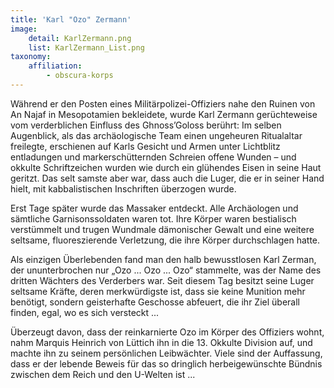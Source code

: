 ```yaml
---
title: 'Karl "Ozo" Zermann'
image:
    detail: KarlZermann.png
    list: KarlZermann_List.png
taxonomy:
    affiliation:
        - obscura-korps
---
```


Während er den Posten eines Militärpolizei-Offiziers nahe den Ruinen von An Najaf in Mesopotamien bekleidete, wurde Karl Zermann gerüchteweise vom verderblichen Einfluss des Ghnoss’Goloss berührt: Im selben Augenblick, als das archäologische Team einen ungeheuren Ritualaltar freilegte, erschienen auf Karls Gesicht und Armen unter Lichtblitz entladungen und markerschütternden Schreien offene Wunden – und okkulte Schriftzeichen wurden wie durch ein glühendes Eisen in seine Haut geritzt. Das selt samste aber war, dass auch die Luger, die er in seiner Hand hielt, mit kabbalistischen Inschriften überzogen wurde.

Erst Tage später wurde das Massaker entdeckt. Alle Archäologen und sämtliche Garnisonssoldaten waren tot. Ihre Körper waren bestialisch verstümmelt und trugen Wundmale dämonischer Gewalt und eine weitere seltsame, fluoreszierende Verletzung, die ihre Körper durchschlagen hatte.

Als einzigen Überlebenden fand man den halb bewusstlosen Karl Zerman, der ununterbrochen nur „Ozo ... Ozo ... Ozo“ stammelte, was der Name des dritten Wächters des Verderbers war. Seit diesem Tag besitzt seine Luger seltsame Kräfte, deren merkwürdigste ist, dass sie keine Munition mehr benötigt, sondern geisterhafte Geschosse abfeuert, die ihr Ziel überall finden, egal, wo es sich versteckt ...

Überzeugt davon, dass der reinkarnierte Ozo im Körper des Offiziers wohnt, nahm Marquis Heinrich von Lüttich ihn in die 13. Okkulte Division auf, und machte ihn zu seinem persönlichen Leibwächter. Viele sind der Auffassung, dass er der lebende Beweis für das so dringlich herbeigewünschte Bündnis zwischen dem Reich und den U-Welten ist ...